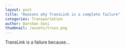```yaml
---
layout: post
title: "Reasons why TransLink is a complete failure"
categories: Transportation
author: Darshan Soni
thumbnail: /assets/truss.png
---
```


TransLink is a failure because...
